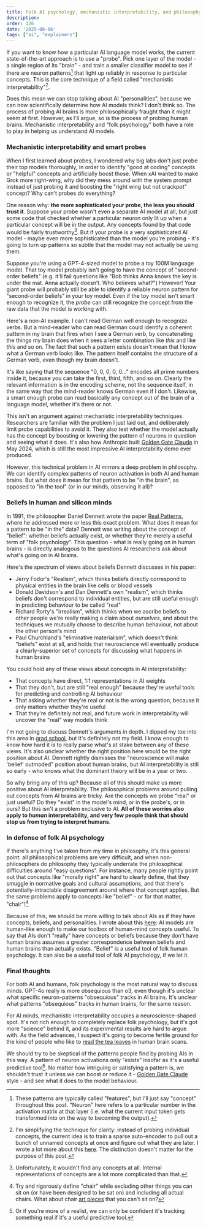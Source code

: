 ```yaml
---
title: Folk AI psychology, mechanistic interpretability, and philosophy of mind
description: 
order: 126
date: '2025-08-06'
tags: ["ai", "explainers"]
---
```


If you want to know how a particular AI language model works, the current state-of-the-art approach is to use a "probe". Pick one layer of the model - a single region of its "brain" - and train a smaller classifier model to see if there are neuron patterns[^1] that light up reliably in response to particular concepts. This is the core technique of a field called "mechanistic interpretability"[^2].

Does this mean we can stop talking about AI "personalities", because we can now scientifically determine how AI models think? I don't think so. The process of probing AI brains is more philosophically fraught than it might seem at first. However, as I'll argue, so is the process of probing human brains. Mechanistic interpretability and "folk psychology" both have a role to play in helping us understand AI models.

### Mechanistic interpretability and smart probes

When I first learned about probes, I wondered why big labs don't just probe their top models thoroughly, in order to identify "good at coding" concepts or "helpful" concepts and artificially boost those. When xAI wanted to make Grok more right-wing, why did they mess around with the system prompt instead of just probing it and boosting the "right wing but not crackpot" concept? Why can't probes do everything?

One reason why: **the more sophisticated your probe, the less you should trust it**. Suppose your probe wasn't even a separate AI model at all, but just some code that checked whether a particular neuron only lit up when a particular concept will be in the output. Any concepts found by that code would be fairly trustworthy[^3]. But if your probe is a very sophisticated AI model - maybe even more sophisticated than the model you're probing - it's going to turn up patterns so subtle that the model may not actually be using them.

Suppose you're using a GPT-4-sized model to probe a toy 100M language model. That toy model probably isn't going to have the concept of "second-order beliefs" (e.g. it'll fail questions like "Bob thinks Anna knows the key is under the mat. Anna actually doesn’t. Who believes what?") However! Your giant probe will probably still be able to identify a reliable neuron pattern for "second-order beliefs" in your toy model. Even if the toy model isn't smart enough to recognize it, the _probe_ can still recognize the concept from the raw data that the model is working with.

Here's a non-AI example. I can't read German well enough to recognize verbs. But a mind-reader who can read German could identify a coherent pattern in my brain that fires when I see a German verb, by concatenating the things my brain does when it sees a letter combination like _this_ and like _this_ and so on. The fact that such a pattern exists doesn't mean that I know what a German verb looks like. The pattern itself contains the structure of a German verb, even though my brain doesn't.

It's like saying that the sequence "0, 0, 0, 0, 0..." encodes all prime numbers inside it, because you can take the first, third, fifth, and so on. Clearly the relevant information is in the encoding scheme, not the sequence itself, in the same way that the mind-reader knows German even if I don't. Likewise, a smart enough probe can read basically any concept out of the brain of a language model, whether it's there or not.

This isn't an argument against mechanistic interpretability techniques. Researchers are familiar with the problem I just laid out, and deliberately limit probe capabilities to avoid it. They also test whether the model actually has the concept by boosting or lowering the pattern of neurons in question and seeing what it does. It's also how Anthropic built [Golden Gate Claude](https://www.anthropic.com/news/golden-gate-claude) in May 2024, which is still the most impressive AI interpretability demo ever produced.

However, this technical problem in AI mirrors a deep problem in philosophy. We can identify complex patterns of neuron activation in both AI and human brains. But what does it mean for that pattern to be "in the brain", as opposed to "in the tool" (or in our minds, observing it all)?

### Beliefs in human and silicon minds

In 1991, the philosopher Daniel Dennett wrote the paper [Real Patterns](https://ruccs.rutgers.edu/images/personal-zenon-pylyshyn/class-info/FP2012/FP2012_readings/Dennett_RealPatterns.pdf), where he addressed more or less this exact problem. What does it mean for a pattern to be "in the" data? Dennett was writing about the concept of "belief": whether beliefs actually exist, or whether they're merely a useful term of "folk psychology". This question - what is really going on in human brains - is directly analogous to the questions AI researchers ask about what's going on in AI brains.

Here's the spectrum of views about beliefs Dennett discusses in his paper:

- Jerry Fodor's "Realism", which thinks beliefs directly correspond to physical entities in the brain like cells or blood vessels
- Donald Davidson's and Dan Dennett's own "realism", which thinks beliefs don't correspond to individual entities, but are still useful enough in predicting behaviour to be called "real"
- Richard Rorty's "irrealism", which thinks when we ascribe beliefs to other people we're really making a claim about _ourselves_, and about the techniques we mutually choose to describe human behaviour, not about the other person's mind
- Paul Churchland's "eliminative materialism", which doesn't think "beliefs" exist at all, and holds that neuroscience will eventually produce a clearly-superior set of concepts for discussing what happens in human brains

You could hold any of these views about concepts in AI interpretability:

- That concepts have direct, 1:1 representations in AI weights
- That they don't, but are still "real enough" because they're useful tools for predicting and controlling AI behaviour
- That asking whether they're real or not is the wrong question, because it only matters whether they're useful 
- That they're definitely not real, and future work in interpretability will uncover the "real" way models think

I'm not going to discuss Dennett's arguments in depth. I dipped my toe into this area in [grad school](https://minerva-access.unimelb.edu.au/items/8917262e-c426-5b5d-af14-c0e5d7cf419a), but it's definitely not my field. I know enough to know how hard it is to really parse what's at stake between any of these views. It's also unclear whether the right position here would be the right position about AI. Dennett rightly dismisses the "neuroscience will make 'belief' outmoded" position about human brains, but AI interpretability is still so early - who knows what the dominant theory will be in a year or two.

So why bring any of this up? Because all of this should make us more positive about AI interpretability. The philosophical problems around pulling out concepts from AI brains are tricky. Are the concepts we probe "real" or just useful? Do they "exist" in the model's mind, or in the probe's, or in ours? But this isn't a problem exclusive to AI. **All of these worries also apply to _human_ interpretability, and very few people think that should stop us from trying to interpret humans**.

### In defense of folk AI psychology

If there's anything I've taken from my time in philosophy, it's this general point: all philosophical problems are very difficult, and when non-philosophers do philosophy they typically underrate the philosophical difficulties around "easy questions". For instance, many people rightly point out that concepts like "morally right" are hard to clearly define, that they smuggle in normative goals and cultural assumptions, and that there's potentially-intractable disagreement around where that concept applies. But the same problems apply to concepts like "belief" - or for that matter, "chair"![^4]

Because of this, we should be more willing to talk about AIs as if they have concepts, beliefs, and personalities. I wrote about this [here](/anthropomorphizing-llms): AI models are human-like enough to make our toolbox of human-mind concepts useful. To say that AIs don't "really" have concepts or beliefs because they don't have human brains assumes a greater correspondence between beliefs and human brains than actually exists. "Belief" is a useful tool of folk human psychology. It can also be a useful tool of folk AI psychology, if we let it.

### Final thoughts

For both AI and humans, folk psychology is the most natural way to discuss minds. GPT-4o really is more obsequious than o3, even though it's unclear what specific neuron-patterns "obsequious" tracks in AI brains. It's unclear what patterns "obsequious" tracks in human brains, for the same reason.

For AI minds, mechanistic interpretability occupies a neuroscience-shaped spot. It's not rich enough to completely replace folk psychology, but it's got more "science" behind it, and its experimental results are hard to argue with. As the field advances, I suspect it's going to become fertile ground for the kind of people who like to [read the tea leaves](/your-brain-on-chatgpt) in human brain scans.

We should try to be skeptical of the patterns people find by probing AIs in this way. A pattern of neuron activations only "exists" insofar as it's a useful predictive tool[^5]. No matter how intriguing or satisfying a pattern is, we shouldn't trust it unless we can boost or reduce it - [Golden Gate Claude](https://www.anthropic.com/news/golden-gate-claude) style - and see what it does to the model behaviour.


[^1]: These patterns are typically called "features", but I'll just say "concept" throughout this post. "Neuron" here refers to a particular number in the activation matrix at that layer (i.e. what the current input token gets transformed into on the way to becoming the output).

[^2]: I'm simplifying the technique for clarity: instead of probing individual concepts, the current idea is to train a sparse auto-encoder to pull out a bunch of unnamed concepts at once and figure out what they are later. I wrote a lot more about this [here](/ai-interpretability). The distinction doesn't matter for the purpose of this post.

[^3]: Unfortunately, it wouldn't find any concepts at all. Internal representations of concepts are a lot more complicated than that.

[^4]: Try and rigorously define "chair" while excluding other things you can sit on (or have been designed to be sat on) and including all actual chairs. What about chair [art pieces](https://en.wikipedia.org/wiki/One_and_Three_Chairs) that you can't sit on?

[^5]: Or if you're more of a realist, we can only be confident it's tracking something real if it's a useful predictive tool.